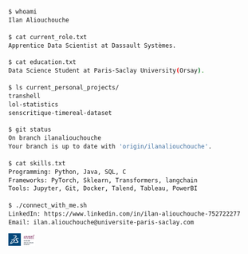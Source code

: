 ```bash
$ whoami
Ilan Aliouchouche

$ cat current_role.txt
Apprentice Data Scientist at Dassault Systèmes.

$ cat education.txt
Data Science Student at Paris-Saclay University(Orsay).

$ ls current_personal_projects/
transhell
lol-statistics
senscritique-timereal-dataset

$ git status
On branch ilanaliouchouche
Your branch is up to date with 'origin/ilanaliouchouche'.

$ cat skills.txt
Programming: Python, Java, SQL, C
Frameworks: PyTorch, Sklearn, Transformers, langchain
Tools: Jupyter, Git, Docker, Talend, Tableau, PowerBI

$ ./connect_with_me.sh
LinkedIn: https://www.linkedin.com/in/ilan-aliouchouche-752722277
Email: ilan.aliouchouche@universite-paris-saclay.com
```

<p align="left">
    <img src="3ds.png" alt="Image Description 1" width="5%" />
    <img src="paris-saclay.png" alt="Image Description 2" width="5%" /> 
</p>


